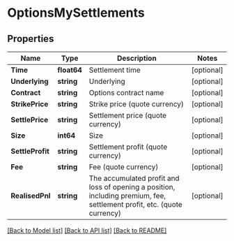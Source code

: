 # OptionsMySettlements

## Properties

Name | Type | Description | Notes
------------ | ------------- | ------------- | -------------
**Time** | **float64** | Settlement time | [optional] 
**Underlying** | **string** | Underlying | [optional] 
**Contract** | **string** | Options contract name | [optional] 
**StrikePrice** | **string** | Strike price (quote currency) | [optional] 
**SettlePrice** | **string** | Settlement price (quote currency) | [optional] 
**Size** | **int64** | Size | [optional] 
**SettleProfit** | **string** | Settlement profit (quote currency) | [optional] 
**Fee** | **string** | Fee (quote currency) | [optional] 
**RealisedPnl** | **string** | The accumulated profit and loss of opening a position, including premium, fee, settlement profit, etc. (quote currency) | [optional] 

[[Back to Model list]](../README.md#documentation-for-models) [[Back to API list]](../README.md#documentation-for-api-endpoints) [[Back to README]](../README.md)



